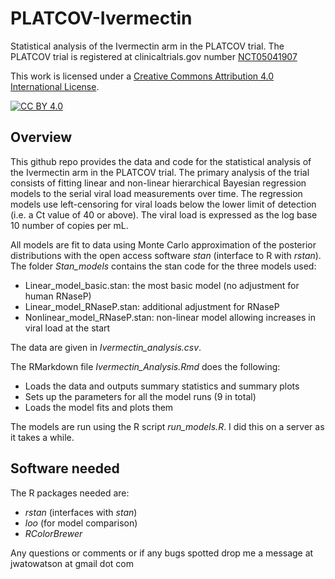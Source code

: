 # PLATCOV-Ivermectin

Statistical analysis of the Ivermectin arm in the PLATCOV trial.
The PLATCOV trial is registered at clinicaltrials.gov number [NCT05041907](https://clinicaltrials.gov/ct2/show/NCT05041907)

This work is licensed under a
[Creative Commons Attribution 4.0 International License][cc-by].

[![CC BY 4.0][cc-by-image]][cc-by]

[cc-by]: http://creativecommons.org/licenses/by/4.0/
[cc-by-image]: https://i.creativecommons.org/l/by/4.0/88x31.png
[cc-by-shield]: https://img.shields.io/badge/License-CC%20BY%204.0-lightgrey.svg



## Overview

This github repo provides the data and code for the statistical analysis of the Ivermectin arm in the PLATCOV trial. The primary analysis of the trial consists of fitting linear and non-linear hierarchical Bayesian regression models to the serial viral load measurements over time. The regression models use left-censoring for viral loads below the lower limit of detection (i.e. a Ct value of 40 or above). The viral load is expressed as the log base 10 number of copies per mL.

All models are fit to data using Monte Carlo approximation of the posterior distributions with the open access software *stan* (interface to R with *rstan*). The folder *Stan_models* contains the stan code for the three models used:

* Linear_model_basic.stan: the most basic model (no adjustment for human RNaseP)
* Linear_model_RNaseP.stan: additional adjustment for RNaseP
* Nonlinear_model_RNaseP.stan: non-linear model allowing increases in viral load at the start

The data are given in *Ivermectin_analysis.csv*.

The RMarkdown file *Ivermectin_Analysis.Rmd* does the following:

* Loads the data and outputs summary statistics and summary plots
* Sets up the parameters for all the model runs (9 in total)
* Loads the model fits and plots them

The models are run using the R script *run_models.R*. I did this on a server as it takes a while.

## Software needed

The R packages needed are:

* *rstan* (interfaces with *stan*)
* *loo* (for model comparison)
* *RColorBrewer* 

Any questions or comments or if any bugs spotted drop me a message at jwatowatson at gmail dot com


